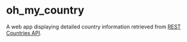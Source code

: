 # oh_my_country

A web app displaying detailed country information retrieved from [REST Countries API](https://restcountries.com/).